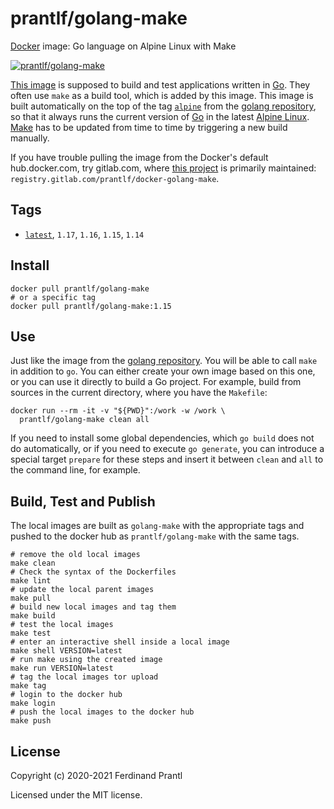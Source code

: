# prantlf/golang-make

[Docker] image: Go language on Alpine Linux with Make

[![prantlf/golang-make](http://dockeri.co/image/prantlf/golang-make)](https://hub.docker.com/repository/docker/prantlf/golang-make/)

[This image] is supposed to build and test applications written in [Go]. They often use `make` as a build tool, which is added by this image. This image is built automatically on the top of the tag [`alpine`] from the [golang repository], so that it always runs the current version of [Go] in the latest [Alpine Linux]. [Make] has to be updated from time to time by triggering a new build manually.

If you have trouble pulling the image from the Docker's default hub.docker.com, try gitlab.com, where [this project] is primarily maintained: `registry.gitlab.com/prantlf/docker-golang-make`.

## Tags

- [`latest`], `1.17`, `1.16`, `1.15`, `1.14`

## Install

    docker pull prantlf/golang-make
    # or a specific tag
    docker pull prantlf/golang-make:1.15

## Use

Just like the image from the [golang repository]. You will be able to call `make` in addition to `go`. You can either create your own image based on this one, or you can use it directly to build a Go project. For example, build from sources in the current directory, where you have the `Makefile`:

    docker run --rm -it -v "${PWD}":/work -w /work \
      prantlf/golang-make clean all

If you need to install some global dependencies, which `go build` does not do automatically, or if you need to execute `go generate`, you can introduce a special target `prepare` for these steps and insert it between `clean` and `all` to the command line, for example.

## Build, Test and Publish

The local images are built as `golang-make` with the appropriate tags and pushed to the docker hub as `prantlf/golang-make` with the same tags.

    # remove the old local images
    make clean
    # Check the syntax of the Dockerfiles
    make lint
    # update the local parent images
    make pull
    # build new local images and tag them
    make build
    # test the local images
    make test
    # enter an interactive shell inside a local image
    make shell VERSION=latest
    # run make using the created image
    make run VERSION=latest
    # tag the local images tor upload
    make tag
    # login to the docker hub
    make login
    # push the local images to the docker hub
    make push

## License

Copyright (c) 2020-2021 Ferdinand Prantl

Licensed under the MIT license.

[Docker]: https://www.docker.com/
[This image]: https://hub.docker.com/repository/docker/prantlf/golang-make
[this project]: https://gitlab.com/prantlf/docker-golang-make#prantlfgolang-make
[`alpine`]: https://hub.docker.com/_/golang?tab=tags
[`latest`]: https://hub.docker.com/repository/docker/prantlf/golang-make/tags
[Go]: https://golang.org/
[golang repository]: https://hub.docker.com/_/golang
[Make]: https://www.gnu.org/software/make/
[Alpine Linux]: https://alpinelinux.org/
